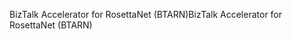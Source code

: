 <span data-ttu-id="e065b-101">BizTalk Accelerator for RosettaNet (BTARN)</span><span class="sxs-lookup"><span data-stu-id="e065b-101">BizTalk Accelerator for RosettaNet (BTARN)</span></span>